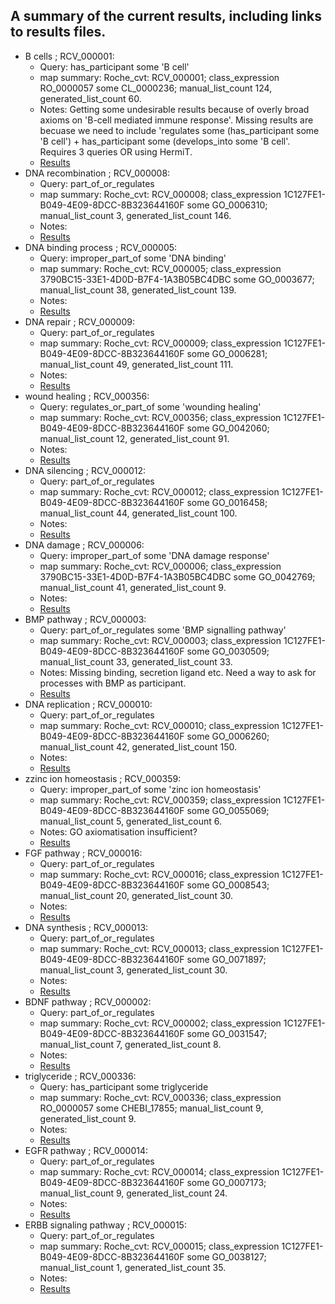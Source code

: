 ## A summary of the current results, including links to results files.

* B cells ; RCV_000001:
  * Query: has_participant some 'B cell' 
  * map summary: Roche_cvt: RCV_000001; class_expression RO_0000057 some CL_0000236; manual_list_count 124, generated_list_count 60.
  * Notes: Getting some undesirable results because of overly broad axioms on 'B-cell mediated immune response'.  Missing results are becuase we need to include 'regulates some (has_participant some 'B cell') + has_participant some (develops_into some 'B cell'.  Requires 3 queries OR using HermiT.
  * [Results](B_cells_RCV_000001.tsv)
* DNA recombination ; RCV_000008:
  * Query: part_of_or_regulates 
  * map summary: Roche_cvt: RCV_000008; class_expression 1C127FE1-B049-4E09-8DCC-8B323644160F some GO_0006310; manual_list_count 3, generated_list_count 146.
  * Notes: 
  * [Results](DNA_recombination_RCV_000008.tsv)
* DNA binding process ; RCV_000005:
  * Query: improper_part_of some 'DNA binding' 
  * map summary: Roche_cvt: RCV_000005; class_expression 3790BC15-33E1-4D0D-B7F4-1A3B05BC4DBC some GO_0003677; manual_list_count 38, generated_list_count 139.
  * Notes: 
  * [Results](DNA_binding_process_RCV_000005.tsv)
* DNA repair ; RCV_000009:
  * Query: part_of_or_regulates 
  * map summary: Roche_cvt: RCV_000009; class_expression 1C127FE1-B049-4E09-8DCC-8B323644160F some GO_0006281; manual_list_count 49, generated_list_count 111.
  * Notes: 
  * [Results](DNA_repair_RCV_000009.tsv)
* wound healing ; RCV_000356:
  * Query: regulates_or_part_of some 'wounding healing' 
  * map summary: Roche_cvt: RCV_000356; class_expression 1C127FE1-B049-4E09-8DCC-8B323644160F some GO_0042060; manual_list_count 12, generated_list_count 91.
  * Notes: 
  * [Results](wound_healing_RCV_000356.tsv)
* DNA silencing ; RCV_000012:
  * Query: part_of_or_regulates 
  * map summary: Roche_cvt: RCV_000012; class_expression 1C127FE1-B049-4E09-8DCC-8B323644160F some GO_0016458; manual_list_count 44, generated_list_count 100.
  * Notes: 
  * [Results](DNA_silencing_RCV_000012.tsv)
* DNA damage ; RCV_000006:
  * Query: improper_part_of some 'DNA damage response' 
  * map summary: Roche_cvt: RCV_000006; class_expression 3790BC15-33E1-4D0D-B7F4-1A3B05BC4DBC some GO_0042769; manual_list_count 41, generated_list_count 9.
  * Notes: 
  * [Results](DNA_damage_RCV_000006.tsv)
* BMP pathway ; RCV_000003:
  * Query: part_of_or_regulates some 'BMP signalling pathway' 
  * map summary: Roche_cvt: RCV_000003; class_expression 1C127FE1-B049-4E09-8DCC-8B323644160F some GO_0030509; manual_list_count 33, generated_list_count 33.
  * Notes: Missing binding, secretion ligand etc.  Need a way to ask for processes with BMP as participant.
  * [Results](BMP_pathway_RCV_000003.tsv)
* DNA replication ; RCV_000010:
  * Query: part_of_or_regulates 
  * map summary: Roche_cvt: RCV_000010; class_expression 1C127FE1-B049-4E09-8DCC-8B323644160F some GO_0006260; manual_list_count 42, generated_list_count 150.
  * Notes: 
  * [Results](DNA_replication_RCV_000010.tsv)
* zzinc ion homeostasis ; RCV_000359:
  * Query: improper_part_of some 'zinc ion homeostasis' 
  * map summary: Roche_cvt: RCV_000359; class_expression 1C127FE1-B049-4E09-8DCC-8B323644160F some GO_0055069; manual_list_count 5, generated_list_count 6.
  * Notes: GO axiomatisation insufficient?
  * [Results](zinc_ion_homeostasis_RCV_000359.tsv)
* FGF pathway ; RCV_000016:
  * Query: part_of_or_regulates 
  * map summary: Roche_cvt: RCV_000016; class_expression 1C127FE1-B049-4E09-8DCC-8B323644160F some GO_0008543; manual_list_count 20, generated_list_count 30.
  * Notes: 
  * [Results](FGF_pathway_RCV_000016.tsv)
* DNA synthesis ; RCV_000013:
  * Query: part_of_or_regulates 
  * map summary: Roche_cvt: RCV_000013; class_expression 1C127FE1-B049-4E09-8DCC-8B323644160F some GO_0071897; manual_list_count 3, generated_list_count 30.
  * Notes: 
  * [Results](DNA_synthesis_RCV_000013.tsv)
* BDNF pathway ; RCV_000002:
  * Query: part_of_or_regulates 
  * map summary: Roche_cvt: RCV_000002; class_expression 1C127FE1-B049-4E09-8DCC-8B323644160F some GO_0031547; manual_list_count 7, generated_list_count 8.
  * Notes: 
  * [Results](BDNF_pathway_RCV_000002.tsv)
* triglyceride ; RCV_000336:
  * Query: has_participant some triglyceride 
  * map summary: Roche_cvt: RCV_000336; class_expression RO_0000057 some CHEBI_17855; manual_list_count 9, generated_list_count 9.
  * Notes: 
  * [Results](triglyceride_RCV_000336.tsv)
* EGFR pathway ; RCV_000014:
  * Query: part_of_or_regulates 
  * map summary: Roche_cvt: RCV_000014; class_expression 1C127FE1-B049-4E09-8DCC-8B323644160F some GO_0007173; manual_list_count 9, generated_list_count 24.
  * Notes: 
  * [Results](EGFR_pathway_RCV_000014.tsv)
* ERBB signaling pathway ; RCV_000015:
  * Query: part_of_or_regulates 
  * map summary: Roche_cvt: RCV_000015; class_expression 1C127FE1-B049-4E09-8DCC-8B323644160F some GO_0038127; manual_list_count 1, generated_list_count 35.
  * Notes: 
  * [Results](ERBB_signaling_pathway_RCV_000015.tsv)
